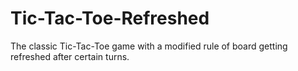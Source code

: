 # Tic-Tac-Toe-Refreshed
The classic Tic-Tac-Toe game with a modified rule of board getting refreshed after certain turns.
